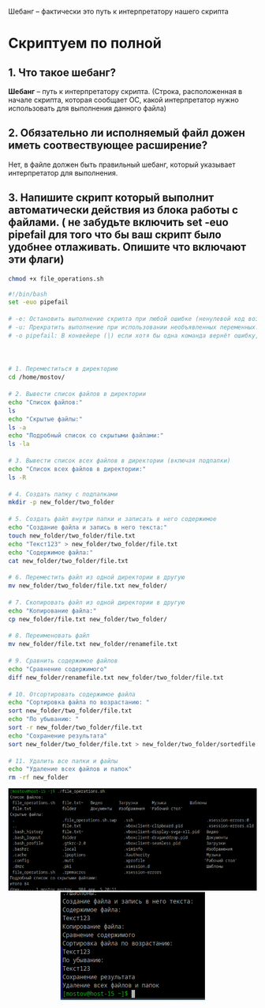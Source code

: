 Шебанг – фактически это путь к интерпретатору нашего скрипта

# Скриптуем по полной

## 1. Что такое шебанг?
**Шебанг** – путь к интерпретатору скрипта. (Строка, расположенная в начале скрипта, которая сообщает ОС, какой интерпретатор нужно использовать для выполнения данного файла)

## 2. Обязательно ли исполняемый файл дожен иметь соотвествующее расширение?
Нет, в файле должен быть правильный шебанг, который указывает интерпретатор для выполнения.

## 3. Напишите скрипт который выполнит автоматически действия из блока работы с файлами. ( не забудьте включить set -euo pipefail для того что бы ваш скрипт было удобнее отлаживать. Опишите что включают эти флаги)

```bash
chmod +x file_operations.sh
```


```bash
#!/bin/bash
set -euo pipefail

# -e: Остановить выполнение скрипта при любой ошибке (ненулевой код возврата).
# -u: Прекратить выполнение при использовании необъявленных переменных.
# -o pipefail: В конвейере (|) если хотя бы одна команда вернёт ошибку, весь конвейер считается ошибочным.



# 1. Переместиться в директорию
cd /home/mostov/

# 2. Вывести список файлов в директории
echo "Список файлов:"
ls
echo "Скрытые файлы:"
ls -a
echo "Подробный список со скрытыми файлами:"
ls -la

# 3. Вывести список всех файлов в директории (включая подпапки)
echo "Список всех файлов в директории:"
ls -R

# 4. Создать папку с подпапками
mkdir -p new_folder/two_folder

# 5. Создать файл внутри папки и записать в него содержимое
echo "Создание файла и запись в него текста:"
touch new_folder/two_folder/file.txt
echo "Текст123" > new_folder/two_folder/file.txt
echo "Содержимое файла:"
cat new_folder/two_folder/file.txt

# 6. Переместить файл из одной директории в другую
mv new_folder/two_folder/file.txt new_folder/

# 7. Скопировать файл из одной директории в другую
echo "Копирование файла:"
cp new_folder/file.txt new_folder/two_folder/

# 8. Переименовать файл
mv new_folder/file.txt new_folder/renamefile.txt

# 9. Сравнить содержимое файлов
echo "Сравнение содержимого"
diff new_folder/renamefile.txt new_folder/two_folder/file.txt

# 10. Отсортировать содержимое файла
echo "Сортировка файла по возрастанию: "
sort new_folder/two_folder/file.txt
echo "По убыванию: "
sort -r new_folder/two_folder/file.txt
echo "Сохранение результата"
sort new_folder/two_folder/file.txt > new_folder/two_folder/sortedfile.txt

# 11. Удалить все папки и файлы
echo "Удаление всех файлов и папок"
rm -rf new_folder
```

<div style="text-align: center;">
  <img src="Screenshoots\screen1.png" alt="screen1" />
</div>


<div style="text-align: center;">
  <img src="Screenshoots\screen2.png" alt="screen2" />
</div>